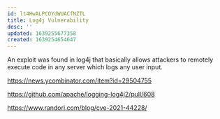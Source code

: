 ```yaml
---
id: lt4HwALPCOYdWUACfNZTL
title: Log4j Vulnerability
desc: ''
updated: 1639255677358
created: 1639254654647
---
```


An exploit was found in log4j that basically allows attackers to remotely execute code in any server which logs any user input.

https://news.ycombinator.com/item?id=29504755


https://github.com/apache/logging-log4j2/pull/608

https://www.randori.com/blog/cve-2021-44228/
